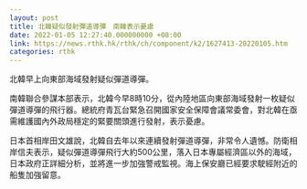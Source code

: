 ```yaml
---
layout: post
title: 北韓疑似發射彈道導彈　南韓表示憂慮
date: 2022-01-05 12:27:40.000000000 +08:00
link: https://news.rthk.hk/rthk/ch/component/k2/1627413-20220105.htm
categories: rthk
---
```


北韓早上向東部海域發射疑似彈道導彈。

南韓聯合參謀本部表示，北韓今早8時10分，從內陸地區向東部海域發射一枚疑似彈道導彈的飛行器。總統府青瓦台緊急召開國家安全保障會議常委會，對北韓在亟需維護國內外政局穩定的緊要關頭進行發射，表示憂慮。

日本首相岸田文雄說，北韓自去年以來連續發射彈道導彈，非常令人遺憾。防衛相岸信夫表示，疑似彈道導彈飛行大約500公里，落入日本專屬經濟區以外的海域，日本政府正詳細分析，並將進一步加強警戒監視。海上保安廳已經要求駛經附近的船隻加強留意。

